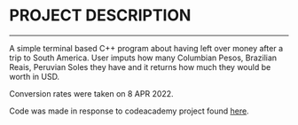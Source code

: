 # PROJECT DESCRIPTION
---
A simple terminal based C++ program about having left over money after a trip to South America. User imputs how many Columbian Pesos, Brazilian Reais, Peruvian Soles they have and it returns how much they would be worth in USD. 

Conversion rates were taken on 8 APR 2022.

Code was made in response to codeacademy project found [here](https://www.codecademy.com/courses/c-plus-plus-for-programmers/projects/cpp-currency).
